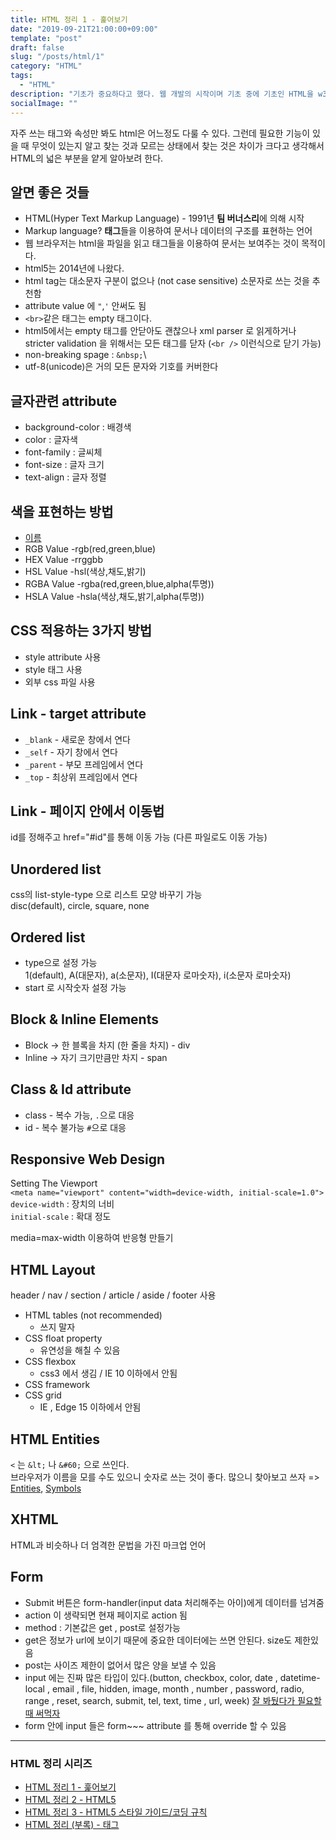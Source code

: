 ```yaml
---
title: HTML 정리 1 - 훑어보기
date: "2019-09-21T21:00:00+09:00"
template: "post"
draft: false
slug: "/posts/html/1"
category: "HTML"
tags:
  - "HTML"
description: "기초가 중요하다고 했다. 웹 개발의 시작이며 기초 중에 기초인 HTML을 w3schools.com을 이용해서 공부하고 정리해보려고 한다."
socialImage: ""
---
```


자주 쓰는 태그와 속성만 봐도 html은 어느정도 다룰 수 있다. 그런데 필요한 기능이 있을 때 무엇이 있는지 알고 찾는 것과 모르는 상태에서 찾는 것은 차이가 크다고 생각해서 HTML의 넓은 부분을 얕게 알아보려 한다.

## 알면 좋은 것들

- HTML(Hyper Text Markup Language) - 1991년 **팀 버너스리**에 의해 시작
- Markup language? **태그**들을 이용하여 문서나 데이터의 구조를 표현하는 언어
- 웹 브라우저는 html을 파일을 읽고 태그들을 이용하여 문서는 보여주는 것이 목적이다.
- html5는 2014년에 나왔다.
- html tag는 대소문자 구분이 없으나 (not case sensitive) 소문자로 쓰는 것을 추천함 
- attribute value 에 `"`,`'` 안써도 됨
- `<br>`같은 태그는 empty 태그이다. 
- html5에서는 empty 태그를 안닫아도 괜찮으나 xml parser 로 읽게하거나 stricter validation 을 위해서는 모든 태그를 닫자 (`<br />` 이런식으로 닫기 가능)
- non-breaking spage : `&nbsp;`\
- utf-8(unicode)은 거의 모든 문자와 기호를 커버한다

## 글자관련 attribute

- background-color : 배경색
- color : 글자색
- font-family : 글씨체
- font-size : 글자 크기
- text-align : 글자 정렬
 
## 색을 표현하는 방법

- [이름](https://www.w3schools.com/colors/colors_names.asp)
- RGB Value -rgb(red,green,blue)
- HEX Value -rrggbb
- HSL Value -hsl(색상,채도,밝기)
- RGBA Value -rgba(red,green,blue,alpha(투명))
- HSLA Value -hsla(색상,채도,밝기,alpha(투명))

## CSS 적용하는 3가지 방법

- style attribute 사용
- style 태그 사용
- 외부 css 파일 사용

## Link - target attribute

- `_blank` - 새로운 창에서 연다
- `_self` - 자기 창에서 연다
- `_parent` - 부모 프레임에서 연다
- `_top` - 최상위 프레임에서 연다

## Link - 페이지 안에서 이동법

id를 정해주고 href="#id"를 통해 이동 가능 (다른 파일로도 이동 가능)

## Unordered list

css의 list-style-type 으로 리스트 모양 바꾸기 가능  
disc(default), circle, square, none

## Ordered list

- type으로 설정 가능  
1(default), A(대문자), a(소문자), I(대문자 로마숫자), i(소문자 로마숫자)
- start 로 시작숫자 설정 가능

## Block & Inline Elements

- Block -> 한 블록을 차지 (한 줄을 차지) - div
- Inline -> 자기 크기만큼만 차지 - span

## Class & Id attribute

- class - 복수 가능, `.`으로 대응
- id - 복수 불가능 `#`으로 대응 

## Responsive Web Design

Setting The Viewport   
`<meta name="viewport" content="width=device-width, initial-scale=1.0">`
`device-width` : 장치의 너비  
`initial-scale` : 확대 정도

media=max-width 이용하여 반응형 만들기

## HTML Layout

header / nav / section / article / aside / footer 사용  
- HTML tables (not recommended)  
  - 쓰지 말자
- CSS float property
  - 유연성을 해칠 수 있음
- CSS flexbox
  - css3 에서 생김 / IE 10 이하에서 안됨
- CSS framework
- CSS grid
  - IE , Edge 15 이하에서 안됨
  
## HTML Entities

`<` 는 `&lt;` 나 `&#60;` 으로 쓰인다.  
브라우저가 이름을 모를 수도 있으니 숫자로 쓰는 것이 좋다.
많으니 찾아보고 쓰자 => [Entities](https://www.w3schools.com/html/html_entities.asp), [Symbols](https://www.w3schools.com/html/html_symbols.asp)

## XHTML
HTML과 비슷하나 더 엄격한 문법을 가진 마크업 언어

## Form

- Submit 버튼은 form-handler(input data 처리해주는 아이)에게 데이터를 넘겨줌
- action 이 생략되면 현재 페이지로 action 됨
- method : 기본값은 get , post로 설정가능
- get은 정보가 url에 보이기 때문에 중요한 데이터에는 쓰면 안된다. size도 제한있음
- post는 사이즈 제한이 없어서 많은 양을 보낼 수 있음
- input 에는 진짜 많은 타입이 있다.(button, checkbox, color, date , datetime-local , email , file, hidden, image, month , number , password, radio, range , reset, search, submit, tel, text, time , url, week) [잘 봐뒀다가 필요할 때 써먹자](https://www.w3schools.com/html/html_form_input_types.asp)
- form 안에 input 들은 form~~~ attribute 를 통해 override 할 수 있음

---

### HTML 정리 시리즈
- [HTML 정리 1 - 훑어보기](/posts/html/1)
- [HTML 정리 2 - HTML5](/posts/html/2-html5)
- [HTML 정리 3 - HTML5 스타일 가이드/코딩 규칙](/posts/html/3-style-guide)
- [HTML 정리 (부록) - 태그](/posts/html/appendix-tag)
